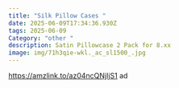 ```yaml
---
title: "Silk Pillow Cases "
date: 2025-06-09T17:34:36.930Z
tags: 2025-06-09
Category: "other "
description: Satin Pillowcase 2 Pack for 8.xx
image: img/71h3qie-wkl._ac_sl1500_.jpg
---
```

https://amzlink.to/az04ncQNjIjS1  ad